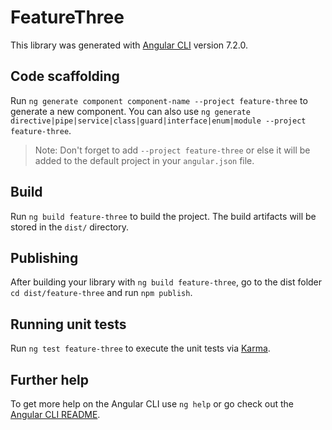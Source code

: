 # FeatureThree

This library was generated with [Angular CLI](https://github.com/angular/angular-cli) version 7.2.0.

## Code scaffolding

Run `ng generate component component-name --project feature-three` to generate a new component. You can also use `ng generate directive|pipe|service|class|guard|interface|enum|module --project feature-three`.
> Note: Don't forget to add `--project feature-three` or else it will be added to the default project in your `angular.json` file. 

## Build

Run `ng build feature-three` to build the project. The build artifacts will be stored in the `dist/` directory.

## Publishing

After building your library with `ng build feature-three`, go to the dist folder `cd dist/feature-three` and run `npm publish`.

## Running unit tests

Run `ng test feature-three` to execute the unit tests via [Karma](https://karma-runner.github.io).

## Further help

To get more help on the Angular CLI use `ng help` or go check out the [Angular CLI README](https://github.com/angular/angular-cli/blob/master/README.md).

